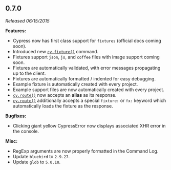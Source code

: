 ## 0.7.0

_Released 06/15/2015_

**Features:**

- Cypress now has first class support for `fixtures` (official docs coming soon).
- Introduced new [`cy.fixture()`](/api/commands/fixture) command.
- Fixtures support `json`, `js`, and `coffee` files with image support coming soon.
- Fixtures are automatically validated, with error messages propagating up to the client.
- Fixtures are automatically formatted / indented for easy debugging.
- Example fixture is automatically created with every project.
- Example support files are now automatically created with every project.
- [`cy.route()`](/api/commands/route) now accepts an **alias** as its response.
- [`cy.route()`](/api/commands/route) additionally accepts a special `fixture:` or `fx:` keyword which automatically loads the fixture as the response.

**Bugfixes:**

- Clicking giant yellow CypressError now displays associated XHR error in the console.

**Misc:**

- RegExp arguments are now properly formatted in the Command Log.
- Update `bluebird` to `2.9.27`.
- Update `glob` to `5.0.10`.
